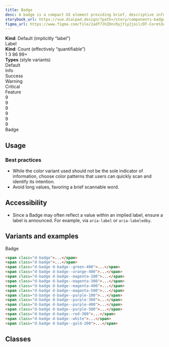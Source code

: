 ```yaml
---
title: Badge
desc: A badge is a compact UI element providing brief, descriptive information about an element and its surrounding context. It is terse, ideally one word.
storybook_url: https://vue.dialpad.design/?path=/story/components-badge--default
figma_url: https://www.figma.com/file/2adf7JhZOncRyjYiy2joil/DT-Core%3A-Components-7?node-id=8914%3A21227&viewport=656%2C314%2C0.55&t=xHutRjwo1o5zMTgT-11
---
```


<div class="d-p64 d-ba d-bc-black-300 d-mb32">
  <div class="d-mb4"><strong>Kind</strong>: Default (implicitly “label”)</div>
  <div class="d-fl-center d-mb16" style="justify-content: flex-start; gap: 8px">
    <span class="d-badge">Label</span>
    <!-- <span class="d-badge">
      <svg aria-hidden="true" focusable="false" data-name="Lightning Bolt" class="d-icon d-icon--lightningBolt d-icon--size-200" viewBox="0 0 12 12" data-qa="dt-icon"><path fill="currentColor" fill-rule="evenodd" d="M6.7.541a.5.5 0 0 1 .296.521L6.566 4.5H10.5a.5.5 0 0 1 .384.82l-5 6a.5.5 0 0 1-.88-.382l.43-3.438H1.5a.5.5 0 0 1-.384-.82l5-6a.5.5 0 0 1 .583-.14ZM2.567 6.5H6a.5.5 0 0 1 .496.562L6.208 9.37 9.432 5.5H6a.5.5 0 0 1-.496-.562l.288-2.308L2.568 6.5Z" clip-rule="evenodd"></path></svg>
      Label
    </span> -->
  </div>
  <div class="d-mb4"><strong>Kind</strong>: Count (effectively “quantifiable”)</div>
  <div class="d-fl-center d-mb16" style="justify-content: flex-start; gap: 8px">
    <span class="d-badge d-badge--count">1</span>
    <span class="d-badge d-badge--count">3</span>
    <span class="d-badge d-badge--count">86</span>
    <span class="d-badge d-badge--count">99+</span>
  </div>
  <div class="d-mb4"><strong>Types</strong> (style variants)</div>
  <div class="d-fl-center d-mb8" style="justify-content: flex-start; gap: 8px">
    <div class="d-badge">Default</div>
    <div class="d-badge d-badge--info">Info</div>
    <div class="d-badge d-badge--success">Success</div>
    <div class="d-badge d-badge--warning">Warning</div>
    <div class="d-badge d-badge--critical">Critical</div>
    <div class="d-badge d-badge--feature">Feature</div>
  </div>
  <div class="d-fl-center d-mb16" style="justify-content: flex-start; gap: 8px">
    <div class="d-badge d-badge--count">9</div>
    <div class="d-badge d-badge--count d-badge--info">9</div>
    <div class="d-badge d-badge--count d-badge--success">9</div>
    <div class="d-badge d-badge--count d-badge--warning">9</div>
    <div class="d-badge d-badge--count d-badge--critical">9</div>
    <div class="d-badge d-badge--count d-badge--feature">9</div>
  </div>
</div>

<code-well-header>
  <div>
    <span class="d-badge">Badge</span>
  </div>
</code-well-header>

<!-- <component-combinator component-name="DtBadge" /> -->

## Usage

<dialtone-usage>
<template #do>

- To flag and draw awareness to a specific element or feature of focus. For example, something is unique about that separates it from other like content.
- As a notification system with minimal footprint.
</template>
<template #dont>

- To indicate that interaction by the user is required.
</template>
</dialtone-usage>

### Best practices

- While the color variant used should not be the sole indicator of information, choose color patterns that users can quickly scan and identify its intention.
- Avoid long values, favoring a brief scannable word.

## Accessibility

- Since a Badge may often reflect a value within an implied label, ensure a label is announced. For example, via `aria-label` or `aria-labeledby`.

## Variants and examples

<code-well-header>
  <div>
    <span v-for="i in classes" class="d-badge d-mr8 d-mb8" :class="i.class">Badge</span>
  </div>
</code-well-header>

```html
<span class="d-badge">...</span>
<span class="d-badge">...</span>
<span class="d-badge d-badge--green-400">...</span>
<span class="d-badge d-badge--orange-400">...</span>
<span class="d-badge d-badge--magenta-100">...</span>
<span class="d-badge d-badge--magenta-300">...</span>
<span class="d-badge d-badge--magenta-400">...</span>
<span class="d-badge d-badge--magenta-500">...</span>
<span class="d-badge d-badge--purple-100">...</span>
<span class="d-badge d-badge--purple-300">...</span>
<span class="d-badge d-badge--purple-400">...</span>
<span class="d-badge d-badge--purple-500">...</span>
<span class="d-badge d-badge--red-300">...</span>
<span class="d-badge d-badge--white">...</span>
<span class="d-badge d-badge--gold-200">...</span>
```

## Classes

<component-class-table component-name="badge"></component-class-table>

<script setup>
  import { classes } from '@data/badge.json';
  import DialtoneUsage from '@baseComponents/DialtoneUsage.vue';
</script>

